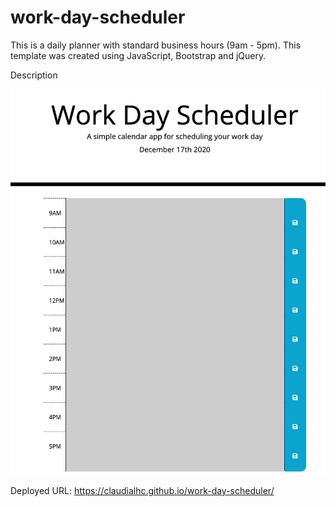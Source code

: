 # work-day-scheduler
This is a daily planner with standard business hours (9am - 5pm). This template was created using JavaScript, Bootstrap and jQuery. 

Description

![screen shot](DailySchedule.png)


Deployed URL: https://claudialhc.github.io/work-day-scheduler/

